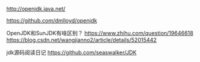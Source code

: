http://openjdk.java.net/


https://github.com/dmlloyd/openjdk

OpenJDK和SunJDK有啥区别？
https://www.zhihu.com/question/19646618
https://blog.csdn.net/wangjianno2/article/details/52015442


jdk源码阅读日记
https://github.com/seaswalker/JDK



